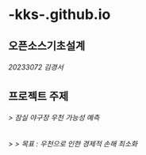 # -kks-.github.io


오픈소스기초설계
----------------
###### 20233072 김경서

프로젝트 주제
-------------
###### > 잠실 야구장 우천 가능성 예측
###### >  > 목표 : 우천으로 인한 경제적 손해 최소화
